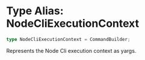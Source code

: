# Type Alias: NodeCliExecutionContext

```ts
type NodeCliExecutionContext = CommandBuilder;
```

Represents the Node Cli execution context as yargs.

